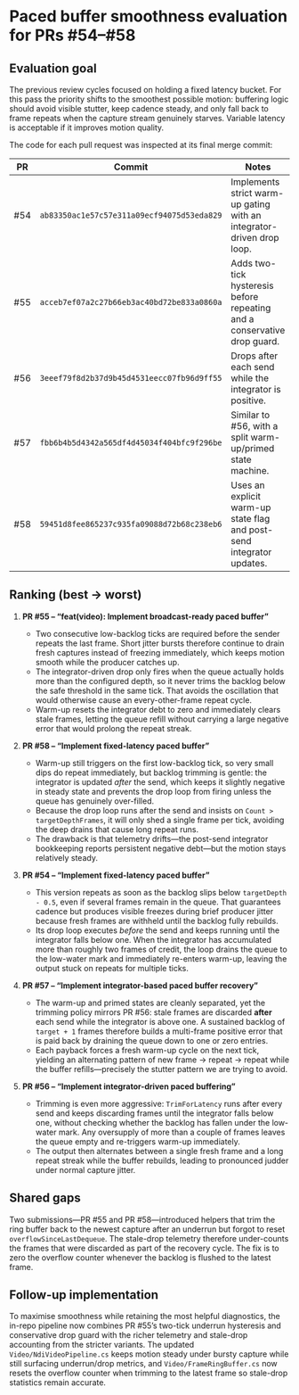 # Paced buffer smoothness evaluation for PRs #54–#58

## Evaluation goal
The previous review cycles focused on holding a fixed latency bucket. For this pass the priority shifts to the smoothest possible motion: buffering logic should avoid visible stutter, keep cadence steady, and only fall back to frame repeats when the capture stream genuinely starves. Variable latency is acceptable if it improves motion quality.

The code for each pull request was inspected at its final merge commit:

| PR | Commit | Notes |
| --- | --- | --- |
| #54 | `ab83350ac1e57c57e311a09ecf94075d53eda829` | Implements strict warm-up gating with an integrator-driven drop loop. |
| #55 | `acceb7ef07a2c27b66eb3ac40bd72be833a0860a` | Adds two-tick hysteresis before repeating and a conservative drop guard. |
| #56 | `3eeef79f8d2b37d9b45d4531eecc07fb96d9ff55` | Drops after each send while the integrator is positive. |
| #57 | `fbb6b4b5d4342a565df4d45034f404bfc9f296be` | Similar to #56, with a split warm-up/primed state machine. |
| #58 | `59451d8fee865237c935fa09088d72b68c238eb6` | Uses an explicit warm-up state flag and post-send integrator updates. |

## Ranking (best → worst)

1. **PR #55 – “feat(video): Implement broadcast-ready paced buffer”**
   * Two consecutive low-backlog ticks are required before the sender repeats the last frame. Short jitter bursts therefore continue to drain fresh captures instead of freezing immediately, which keeps motion smooth while the producer catches up.
   * The integrator-driven drop only fires when the queue actually holds more than the configured depth, so it never trims the backlog below the safe threshold in the same tick. That avoids the oscillation that would otherwise cause an every-other-frame repeat cycle.
   * Warm-up resets the integrator debt to zero and immediately clears stale frames, letting the queue refill without carrying a large negative error that would prolong the repeat streak.

2. **PR #58 – “Implement fixed-latency paced buffer”**
   * Warm-up still triggers on the first low-backlog tick, so very small dips do repeat immediately, but backlog trimming is gentle: the integrator is updated *after* the send, which keeps it slightly negative in steady state and prevents the drop loop from firing unless the queue has genuinely over-filled.
   * Because the drop loop runs after the send and insists on `Count > targetDepthFrames`, it will only shed a single frame per tick, avoiding the deep drains that cause long repeat runs.
   * The drawback is that telemetry drifts—the post-send integrator bookkeeping reports persistent negative debt—but the motion stays relatively steady.

3. **PR #54 – “Implement fixed-latency paced buffer”**
   * This version repeats as soon as the backlog slips below `targetDepth - 0.5`, even if several frames remain in the queue. That guarantees cadence but produces visible freezes during brief producer jitter because fresh frames are withheld until the backlog fully rebuilds.
   * Its drop loop executes *before* the send and keeps running until the integrator falls below one. When the integrator has accumulated more than roughly two frames of credit, the loop drains the queue to the low-water mark and immediately re-enters warm-up, leaving the output stuck on repeats for multiple ticks.

4. **PR #57 – “Implement integrator-based paced buffer recovery”**
   * The warm-up and primed states are cleanly separated, yet the trimming policy mirrors PR #56: stale frames are discarded **after** each send while the integrator is above one. A sustained backlog of `target + 1` frames therefore builds a multi-frame positive error that is paid back by draining the queue down to one or zero entries.
   * Each payback forces a fresh warm-up cycle on the next tick, yielding an alternating pattern of new frame → repeat → repeat while the buffer refills—precisely the stutter pattern we are trying to avoid.

5. **PR #56 – “Implement integrator-driven paced buffering”**
   * Trimming is even more aggressive: `TrimForLatency` runs after every send and keeps discarding frames until the integrator falls below one, without checking whether the backlog has fallen under the low-water mark. Any oversupply of more than a couple of frames leaves the queue empty and re-triggers warm-up immediately.
   * The output then alternates between a single fresh frame and a long repeat streak while the buffer rebuilds, leading to pronounced judder under normal capture jitter.

## Shared gaps

Two submissions—PR #55 and PR #58—introduced helpers that trim the ring buffer back to the newest capture after an underrun but forgot to reset `overflowSinceLastDequeue`. The stale-drop telemetry therefore under-counts the frames that were discarded as part of the recovery cycle. The fix is to zero the overflow counter whenever the backlog is flushed to the latest frame.

## Follow-up implementation

To maximise smoothness while retaining the most helpful diagnostics, the in-repo pipeline now combines PR #55’s two-tick underrun hysteresis and conservative drop guard with the richer telemetry and stale-drop accounting from the stricter variants. The updated `Video/NdiVideoPipeline.cs` keeps motion steady under bursty capture while still surfacing underrun/drop metrics, and `Video/FrameRingBuffer.cs` now resets the overflow counter when trimming to the latest frame so stale-drop statistics remain accurate.
